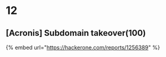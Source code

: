 # 12

## \[Acronis] Subdomain takeover(100)

{% embed url="https://hackerone.com/reports/1256389" %}
